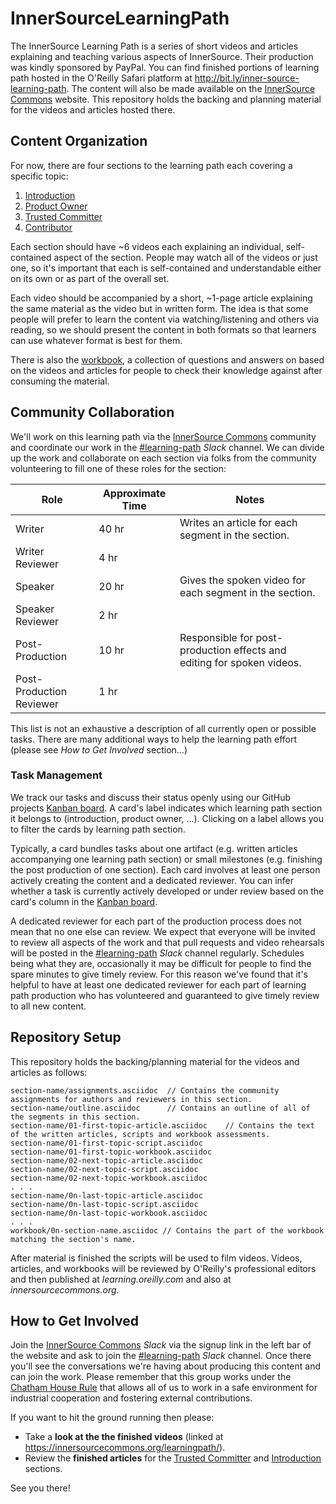 # InnerSourceLearningPath

The InnerSource Learning Path is a series of short videos and articles explaining and teaching various aspects of InnerSource. Their production was kindly sponsored by PayPal.
You can find finished portions of learning path hosted in the O'Reilly Safari platform at http://bit.ly/inner-source-learning-path.
The content will also be made available on the [InnerSource Commons] website.
This repository holds the backing and planning material for the videos and articles hosted there.

## Content Organization

For now, there are four sections to the learning path each covering a specific topic:

  1. [Introduction](introduction/)
  1. [Product Owner](product-owner/)
  1. [Trusted Committer](trusted-committer/)
  1. [Contributor](contributor/)
  
Each section should have ~6 videos each explaining an individual, self-contained aspect of the section.
People may watch all of the videos or just one, so it's important that each is self-contained and understandable either on its own or as part of the overall set.

Each video should be accompanied by a short, ~1-page article explaining the same material as the video but in written form.
The idea is that some people will prefer to learn the content via watching/listening and others via reading, so we should present the content in both formats so that learners can use whatever format is best for them.

There is also the [workbook](workbook/), a collection of questions and answers on based on the videos and articles for people to check their knowledge against after consuming the material.

## Community Collaboration

We'll work on this learning path via the [InnerSource Commons] community and coordinate our work in the [#learning-path] _Slack_ channel.
We can divide up the work and collaborate on each section via folks from the community volunteering to fill one of these roles for the section:

| Role                      | Approximate Time | Notes                                                                  |
| ------------------------- | ---------------- | ---------------------------------------------------------------------- |
| Writer                    | 40 hr            | Writes an article for each segment in the section.                    |
| Writer Reviewer           | 4 hr             |                                                                        |
| Speaker                   | 20 hr            | Gives the spoken video for each segment in the section.               |
| Speaker Reviewer          | 2 hr             |                                                                        |
| Post-Production           | 10 hr            | Responsible for post-production effects and editing for spoken videos. |
| Post-Production Reviewer  | 1 hr             |                                                                        |

This list is not an exhaustive a description of all currently open or possible tasks. There are many additional ways to help the learning path effort (please see *How to Get Involved* section...)

### Task Management
We track our tasks and discuss their status openly using our GitHub projects [Kanban board]. A card's label indicates which learning path section it belongs to (introduction, product owner, ...). Clicking on a label allows you to filter the cards by learning path section.

Typically, a card bundles tasks about one artifact (e.g. written articles accompanying one learning path section) or small milestones (e.g. finishing the post production of one section). 
Each card involves at least one person actively creating the content and a dedicated reviewer. 
You can infer whether a task is currently actively developed or under review based on the card's column in the [Kanban board].

A dedicated reviewer for each part of the production process does not mean that no one else can review.
We expect that everyone will be invited to review all aspects of the work and that pull requests and video rehearsals will be posted in the [#learning-path] _Slack_ channel regularly.
Schedules being what they are, occasionally it may be difficult for people to find the spare minutes to give timely review.
For this reason we've found that it's helpful to have at least one dedicated reviewer for each part of learning path production who has volunteered and guaranteed to give timely review to all new content.

## Repository Setup

This repository holds the backing/planning material for the videos and articles as follows:

```
section-name/assignments.asciidoc  // Contains the community assignments for authors and reviewers in this section.
section-name/outline.asciidoc      // Contains an outline of all of the segments in this section.
section-name/01-first-topic-article.asciidoc    // Contains the text of the written articles, scripts and workbook assessments.
section-name/01-first-topic-script.asciidoc
section-name/01-first-topic-workbook.asciidoc
section-name/02-next-topic-article.asciidoc
section-name/02-next-topic-script.asciidoc
section-name/02-next-topic-workbook.asciidoc
. . .
section-name/0n-last-topic-article.asciidoc
section-name/0n-last-topic-script.asciidoc
section-name/0n-last-topic-workbook.asciidoc
. . .
workbook/0n-section-name.asciidoc // Contains the part of the workbook matching the section's name.
```

After material is finished the scripts will be used to film videos.
Videos, articles, and workbooks will be reviewed by O'Reilly's professional editors and then published at _learning.oreilly.com_ and also at _innersourcecommons.org_.

## How to Get Involved

Join the [InnerSource Commons] _Slack_ via the signup link in the left bar of the website and ask to join the [#learning-path] _Slack_ channel.
Once there you'll see the conversations we're having about producing this content and can join the work. Please remember that this group works under the [Chatham House Rule] that allows all of us to work in a safe environment for industrial cooperation and fostering external contributions.

If you want to hit the ground running then please:

* Take a **look at the the finished videos** (linked at https://innersourcecommons.org/learningpath/).
* Review the **finished articles** for the [Trusted Committer] and [Introduction] sections.

See you there!

[Kanban board]: https://github.com/InnerSourceCommons/InnerSourceLearningPath/projects/1
[InnerSource Commons]: http://www.innersourcecommons.org/
[#learning-path]: https://innersourcecommons.slack.com/messages/CARTU4XV2
[Chatham House Rule]: https://www.chathamhouse.org/chatham-house-rule
[Trusted Committer]: https://github.com/InnerSourceCommons/InnerSourceLearningPath/tree/master/trusted-committer
[Introduction]: https://github.com/InnerSourceCommons/InnerSourceLearningPath/tree/master/introduction
